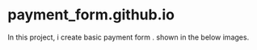 # payment_form.github.io
In this project, i create basic payment form . shown in the below images. 
